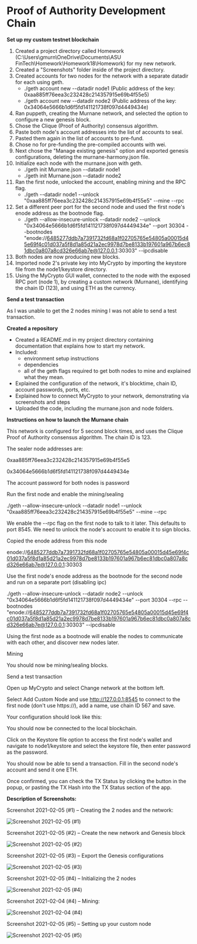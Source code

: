 # **Proof of Authority Development Chain**

**Set up my custom testnet blockchain**

1. Created a project directory called Homework (C:\Users\gmurn\OneDrive\Documents\ASU FinTech\Homework\Homework18\Homework) for my new network.
2. Created a &quot;Screenshots&quot; folder inside of the project directory.
3. Created accounts for two nodes for the network with a separate datadir for each using geth.
   - ./geth account new --datadir node1 (Public address of the key: 0xaa885ff76eea3c232428c214357915e69b4f55e5)
   - ./geth account new --datadir node2 (Public address of the key: 0x34064e5666b1d6f5fd141121738f097d4449434e)
4. Ran puppeth, creating the Murnane network, and selected the option to configure a new genesis block.
5. Chose the Clique (Proof of Authority) consensus algorithm.
6. Paste both node&#39;s account addresses into the list of accounts to seal.
7. Pasted them again in the list of accounts to pre-fund.
8. Chose no for pre-funding the pre-compiled accounts with wei.
9. Next chose the &quot;Manage existing genesis&quot; option and exported genesis configurations, deleting the murnane-harmony.json file.
10. Initialize each node with the murnane.json with geth.
    - ./geth init Murnane.json --datadir node1
     - ./geth init Murnane.json --datadir node2
11. Ran the first node, unlocked the account, enabling mining and the RPC flag.
     - ./geth --datadir node1 --unlock &quot;0xaa885ff76eea3c232428c214357915e69b4f55e5&quot; --mine --rpc
12. Set a different peer port for the second node and used the first node&#39;s enode address as the bootnode flag.
     - ./geth --allow-insecure-unlock --datadir node2 --unlock &quot;0x34064e5666b1d6f5fd141121738f097d4449434e&quot; --port 30304 --bootnodes &quot;enode://6485277ddb7a7391732fd68a1f02705765e54805a00015d45e69f4c01d037a5f8d1a85d21a2ec9978d7be8133b197601a967b6ec81dbc0a807a8cd326e66ab7e@127.0.0.1:30303&quot; --ipcdisable
13. Both nodes are now producing new blocks.
14. Imported node 2&#39;s private key into MyCrypto by importing the keystore file from the node1/keystore directory.
15. Using the MyCrypto GUI wallet, connected to the node with the exposed RPC port (node 1), by creating a custom network (Murnane), identifying the chain ID (123), and using ETH as the currency.

**Send a test transaction**

As I was unable to get the 2 nodes mining I was not able to send a test transaction.

**Created a repository**

- Created a README.md in my project directory containing documentation that explains how to start my network.
- Included:
  - environment setup instructions
  - dependencies
  - all of the geth flags required to get both nodes to mine and explained what they mean.
- Explained the configuration of the network, it&#39;s blocktime, chain ID, account passwords, ports, etc.
- Explained how to connect MyCrypto to your network, demonstrating via screenshots and steps
- Uploaded the code, including the murnane.json and node folders.

**Instructions on how to launch the Murnane chain**

This network is configured for 5 second block times, and uses the Clique Proof of Authority consensus algorithm. The chain ID is 123.

The sealer node addresses are:

0xaa885ff76eea3c232428c214357915e69b4f55e5

0x34064e5666b1d6f5fd141121738f097d4449434e

The account password for both nodes is password

Run the first node and enable the mining/sealing

./geth --allow-insecure-unlock --datadir node1 --unlock &quot;0xaa885ff76eea3c232428c214357915e69b4f55e5&quot; --mine --rpc

We enable the --rpc flag on the first node to talk to it later. This defaults to port 8545. We need to unlock the node&#39;s account to enable it to sign blocks.

Copied the enode address from this node

enode://6485277ddb7a7391732fd68a1f02705765e54805a00015d45e69f4c01d037a5f8d1a85d21a2ec9978d7be8133b197601a967b6ec81dbc0a807a8cd326e66ab7e@127.0.0.1:30303

Use the first node&#39;s enode address as the bootnode for the second node and run on a separate port (disabling ipc)

./geth --allow-insecure-unlock --datadir node2 --unlock &quot;0x34064e5666b1d6f5fd141121738f097d4449434e&quot; --port 30304 --rpc --bootnodes &quot;enode://6485277ddb7a7391732fd68a1f02705765e54805a00015d45e69f4c01d037a5f8d1a85d21a2ec9978d7be8133b197601a967b6ec81dbc0a807a8cd326e66ab7e@127.0.0.1:30303&quot; --ipcdisable

Using the first node as a bootnode will enable the nodes to communicate with each other, and discover new nodes later.

Mining

You should now be mining/sealing blocks.

Send a test transaction

Open up MyCrypto and select Change network at the bottom left.

Select Add Custom Node and use http://127.0.0.1:8545 to connect to the first node (don't use https://), add a name, use chain ID 567 and save.

Your configuration should look like this:

You should now be connected to the local blockchain.

Click on the Keystore file option to access the first node&#39;s wallet and navigate to node1/keystore and select the keystore file, then enter password as the password.

You should now be able to send a transaction. Fill in the second node&#39;s account and send it one ETH.

Once confirmed, you can check the TX Status by clicking the button in the popup, or pasting the TX Hash into the TX Status section of the app.

**Description of Screenshots:**

Screenshot 2021-02-05 (#1) – Creating the 2 nodes and the network:

![Screenshot 2021-02-05 (#1)](https://user-images.githubusercontent.com/70610967/107152992-66d86c80-6928-11eb-95a3-96deaa3fb0c4.PNG)

Screenshot 2021-02-05 (#2) – Create the new network and Genesis block

![Screenshot 2021-02-05 (#2)](https://user-images.githubusercontent.com/70610967/107153023-9b4c2880-6928-11eb-9a33-c40563a33c82.PNG)

Screenshot 2021-02-05 (#3) – Export the Genesis configurations

![Screenshot 2021-02-05 (#3)](https://user-images.githubusercontent.com/70610967/107153037-b323ac80-6928-11eb-93c9-59c7e43ac5b7.PNG)

Screenshot 2021-02-05 (#4) – Initializing the 2 nodes

![Screenshot 2021-02-05 (#4)](https://user-images.githubusercontent.com/70610967/107153060-cc2c5d80-6928-11eb-9eaa-712486e86716.PNG)

Screenshot 2021-02-04 (#4) – Mining:

![Screenshot 2021-02-04 (#4)](https://user-images.githubusercontent.com/70610967/107153079-dea69700-6928-11eb-94fe-a6474e6fea83.PNG)

Screenshot 2021-02-05 (#5) – Setting up your custom node

![Screenshot 2021-02-05 (#5)](https://user-images.githubusercontent.com/70610967/107153094-ed8d4980-6928-11eb-8f32-14c088a8e32c.PNG)
